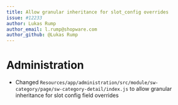 ```yaml
---
title: Allow granular inheritance for slot_config overrides
issue: #12233
author: Lukas Rump
author_email: l.rump@shopware.com
author_github: @Lukas Rump
---
```

# Administration
* Changed `Resources/app/administration/src/module/sw-category/page/sw-category-detail/index.js` to allow granular inheritance for slot config field overrides

